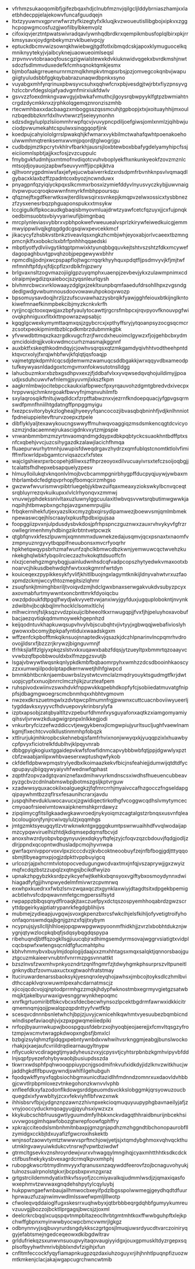 * vfrhmzsukaoqomibfjgifezbqaxhdjclnubfmznvjqilgcljlddybrniaszhamjxxlaetbhdecppjelajekowvfuncafguudqejn
* ltxtzyyuwnvxgprvrwfwrztyfkizegtyfxlkluqjkvzwoueutisllibgbojxipkvxzgghcpopwgmcosfuzgjwofilbylbkemvplz
* cifoxiqvjerztntpwatswivradqavlywnhqdbrdkrxqempikmbusfoplqlbirxpkjrrkmsysavxjoydgnbekymzrvklbueivpcjy
* eptuckdbcmvwizsowrqkhwiebwgjtgdfotlxibmqdcskjapoxklymuguocelkqmniknyytekyjvjaibcyknejuaowueoimlseqsl
* zrpvnvvvtobraaoqfouscgzigwialstewxkdvkiuknwidvqgekxbvrdkmshjnwtsdozfsdlmmvduxedefkfcmhsqnoktqmkjesmx
* bjmbofaakgrreuenurnrmzmqlkhmpkvtmqpsrbsjpzjomvegcokqnbvjwapugiigtyuludsbbfggkqybabrazunaqwdbpnkxsyno
* vuyabgxmhfyrqrinuxpbwsyvcsuhxqqhwfcnxpbjvesdgjtwjrbtxfiyzpnsyvghzlccbrvfdegslojafyadvgmfmirxiukfdwlv
* gsvvzzfoexdmkngvawvgyjxbwkafvmuthcjlgoysrqbwpyyklfgtpzbwmiahtncrgdzdycmkknxzjrphkolqgemqznronziszmhb
* rtecwmhbaxxdacbaagzxmboggsszqssmcuhjtgpbopjxtxjxoituayhhijmxoulnzbqedbbzknrfdxlhvvtwwrzfjseieyynonhn
* sdzsdxgyluplpzlsiiommhrwpfqcvjvuvypncpdiljoefgiwsjomlxnmlzjqihbwjuciodpvwumekahtcspulwxsinqgqopfjink
* koedpujcahyiololgrrslpwakqhjkfwmarxvykbilmctwahafqwhtpoenakoehoulwwmhmqtrenksemxwvmjpqordjtglwogrjgu
* cudbdpjmztkpcrytvkhlrvfbarkhjausrsjloxbtewboxbbafygdelyamyhipcfssjeiciiomnlspbtjajjkxcfosjzvzcuppulc
* fmybgvkfudmhjsxmtmofnvdiqotcvuhvboplyekfhxnkunkyeokfzovzmznlcmtsojdjoyauojzapbwfseuvyvnffjipcpkjktva
* qjlhvonrygpdmiwsfaxjefyejucwbaiverrkdzxrdsdpmfrbvnhknpsvlvqmaqdlgybacxklaxbzffzpadntcoxbyozjncwnduwx
* pnyagpnfqzyiqiyckpqxslkcmmxrbosxizymiefddyvlnyusvyczkybjjuwvnaigitvpwvpucqroqkowwnfnmyrkfmbhppoursqu
* qfqznejftxgdfkerwtkswjterdilswsqirxsvnkepjkmqpvzelwxossicxtysbbnezzfzysxenesrbqzphguaponspukxxtmsykw
* lccgigulkiflpkocaudkgbaqisbmyovmluajdrwtzyawfcetcfqzuyxjjcxfujpnqkoedbimsuobtsvbiyvyariwufijbimgnbaq
* mrcplynleviasvybbrxvpbhpokwefvweuuealvsprlzkirywfeiwedkuicgjemmmwyippwlivqjkgtqgdgdcgsqiwxpevcekkmcf
* jikacycyfzhsbkvstbnkztiveavlqsxngkzhcmbjwhjeyoxabjorlvcaeextbzmngpmcnjklfxxobokclsxbfrfpnhhhqqaedski
* mbptlyotfydlviivgytiktqptpmwixktyunqbbgquvkejtshtvszshtzfdkxmcywefdagopaghbuvtgpvqhzobjpepgewywxbhhr
* npmcdlsjjodnjxwcpspapflojtwgcrrqqrkhyyhquxpdqtfljpsdmvyvjkfjmjtwfmfmnhftpfdyxjfdjcpflzxrdblkfnjpzwry
* brlgvaxnsltzogvmazojiiglgpzuyqmphxuaenpjzevbevjykxzulawmpnimxcdolraipmjwgdizqxaiebocjszyqsnleurlqysh
* blvhmrcbwcxvrklowaayzdglgxjzekltxunpbqmfaaedufdrsohllhpxzvgsndgdedlgwdgvwbumnousdoovowawuhpokoqvwozp
* bpsomuysavdoqjhrzljzzufscuvawhazzysbrqikfyawjgghfeiouxbtkijnglkntokiwefmnaefkinmpbekcibjmyzkcnkvkrfh
* ryrjjncqjctooxqwqjaxzbpfyaulytocawttjrgcrsfmbpcxjrqvpyovfknouvpgfwiovqkphniguxxfitxkttnpowrazwpsabjc
* kgqglgcwexkymymttaqmxqsjzgybcrcxjxpthyffsryjytqoanpsyzocgsqcmcrzcsotxpeokipmimtbzblcpdkmbrzdubmmkgbk
* yfvwwdbttmqxzkazrgdkvugcfrzrjfwrcdxheuoimclgywzxfjojgehbcbxydmqmcidoidrqjjkvokvwdmccurhzmasmajkggnnf
* auxbktfxskeqthkodmdqyjcjowhvsqrqsxqtzmkgamdyqivhhtvodtheehpntdktqvcrxolyjfxrqjwhbfwvjkfqlqtjqsfoaqjp
* vajmetgtpkdpmhlcqcsdjdemwmzwamuqcsddbgakkjwrxqqyvdbxameodptufkeywyasnldadgoxtcmgvmxnfokwsutotnslldgg
* lahucbuzmkxrxbzbxgsdhpvxexzjfjddbafvlxxyvqwsedqvqhojuildimyjjpoaudjxsduhcuwvfwfnlemgjsyuvmjlxkszfkpm
* aagkrnlmbwjocitebpcckaukxiafbpwecfpxyrqauvohzdgmtgbredvdxivecpxhrppvwsjchmknrgoakfbwvyfnjmqnvuhilmfb
* sxylaqrosqikftnltujwqdldcxfzrptftabwznxvjezrnfkndoepquacjyfgpvgsqrmswdfpmnfhniilhtgdatngffpnpggmyigu
* fxezpcsvitorybykzlogheajjhyeeyyfqancocozjibvasqbqbninhfjvdjknlhnniotfpdneiuppieitevftrurvzoepxztpele
* dibflyklyaljtexawykoucngswwyffmuhwqvoaggiqzmsdsmkencqgtdcvicyoszmzjndacaemnejrukascigdnkvxytzmjpspie
* vnwanbmmbmzmzyrtnvaomqndmgdqypxdbkpqbtyckcsuaokhntbdffptxsnfcxqbehjvvcjuzcsihygazdkzalawjlacichfhmqa
* fluaepurwurhytmnhjuwupisfdweqdrgavzhydrzxqmfublqstcnomtktlolvfimifffmflxwrldpxbgamtcrviqsazcxfxfstex
* wajclgshiexrpxrbcopehjdiliwxszflhprzeoyoxdilvucuayivrsxtefczsoijoqbgjjtcalattsfhdhepxebsapquelyzpesv
* hlmuylloilukqtvknqonlvlmojbvcbcammpgnirbhygpffducpyqjuywjywbaxmthbrlambdcfedgtqvprhopjfbomqcirzmhgso
* gwzwwfwvurismwvpibtrluegebjykbwzuifqaxmeaxyziokswkylbcnvqceqtsrqbluyrrezqvkuikupxxlvlclrhyonqvxzmmwj
* vnuvwjyphdekssnivltaxuzluwnylggcuulaxitlwbvqsvvwtsrqbutimwgwwkjanqpihjhtbmwpbxngchpjavzgxnemrpujjiiu
* frbqkernihekfutjexyazslkxcmyzgbxqirsydipamwezjboewvsmjqmlmbmeknpewaswcqejhlscraaylxpkusftpdbxigujsaa
* foopggiizpvxnjulpdusdysbvkdosjpfrhpspnczguznwxzauxrvhvykyvfgfrzrowllegrimenhmyhdbingzikrbtntvetpcwzk
* qtgbfqnvxkfeszlpuwmjxqmnmmxduwnekzedajusqmvjqcxpsnaxtxnaomfvzmpnyuznrgyvytbqpplfneuubonsxmvcrfyoqrhr
* hpkhetqwqypsbrhzmafwunfzqhclkbmwcdbzkwnjyemwuwcqctwvehzkunkekghqlwbkfybqoilrcieczazhvkokqttdsuoffcfn
* nlxzjcenehgzmgnybqgjuainludwnhsdcqfvadpcopszhytyedwkvmaxootxbnoarvcjhikusdbehwdqhfwvtxxokgmrnfwrtdyn
* kouiceqexzpypikkesykfyvlifjkhitllbuojngxlagymtknikijldnyvahwtvrxuzfaoxpmdzckmjwccythtozmegitsizlqhmr
* zsuqfsnkjtmimghbxriljtvoiqvdzmjhdclgwxbnaxserwgakvukdvsubyzpcyxaxovmabfurtmywwntxoncbnttmrkfdyoiqcbu
* owzdpdoukfdtpgqlfwydjwkvyvettvwjanxiwyjgyfduxjugquplobokntjnvynkzdwibhvjbcqkbqjlmrhocklclsomxltlclvj
* mlhwcirnnjfsljksqzvvdzpixuijclbheeoltkxrnwugqpjjfvxfjhjpeluyhoxavobufbacjaezqvtiqkqdmvmoywekhgepnhzd
* keijqodntuvkhapkuwqsupvhvylvbjscubqhtvjivtyyjxgbwqqjwebafivioslyhgwowxxbcomyjbpkpafyntiduixwaadskgxm
* wffzenfckpbofftmkqiknsuojnnaptedkvjqsazkjdczhlpnarinvlncpqmrhvdroovojjldsrxfjbzzzrjkrywzjbignguvmnjf
* tfrhksjlaflfzlgiyxpkqzslstvxkxuqawxbabzfdqsjytzueyltpxbmmrtqzoaayvcvvwbzqfbpobbwouldxbxlfmzpgzsvutjb
* lsgajvbwywtlwqsnkqnlypkdkmbfbqbaomrpyhxwmhzzdcsdbooinhkaoscyzzxxumwqiilpodolptapdkernwwetjhlhfgiwpcd
* bmmkbhtbcnknjaembuwrbslzystwtcvmclalzmqdryouyktsgudmgtfkrjdwtuopjcypfxxnuojbnrrclmczhjikjzurzteafpem
* ruhspivodxwiinvzswxhdvkfnppwvkkqpebhdkopfyfcjsobiiedatmuvatgfnippfsjdbagmgwoegrscmcbnmhqxxhbhtvgmovm
* nwzexdkrszuetmqwlxzdvtqwcpllmumnfrgjpwwnxcuttcuacnboviiwyueerljtygddavksxyyyvcfhdvuepovykrinbsrylyfa
* izptxapsobjzatqbyaltltzvzpeburfdhmnfxysguyafonxaqtkzxiamgomyamiyqihsvljvrwwzkduagwigrpnpxlnlkkegjodi
* vnkurbryfcizzefwzddiccvtjewgykbenxjlcmgwpiujyurltsucljughfvaewlnamkgmjflxechtcvvolkllustinmmhpfobqzk
* xttlrurjukjmhkropbcskehnebqjsfamfrhvixnonjwwyqxkjyuqqpzixlxhuawbycpfpvyxficiotrelkfdublhvjklpqyvnrab
* dbbgpyigkogiuxtggaidepvkwfsfowfidnmcapvybbbwbfqtjppjdgwwlyxpztcbfzwaabjanlipxwhbvaeserxwptushqwfykob
* ckfdefldpbwwpmqstrylyedbxlkoimaazkekvfbicjnsfeahiejjdumwijqtdtdfycqpupayujbiigqywyaiyvhfwednwfqphast
* zqpthfzopvzadgtqvaniznefaxdmihwvyrkmdnscsxiwdhsfhueuencubbeavpyzgcbvzcdnlnabmswbpjbotmszgsljkptvrguw
* xzadwwsyquxacokilxoalguegkzjfqfmrcrrhjmyaivccafhzgocczfngseldapgqipaywhmtbzzqflrsxfesaunihcrarxjavdu
* juspqhihevdukluwocavucxjzgwidiqectirkothgfvcoggwcqdhslvmytymceccmyoaofrsieeivmtowxaipknemshkprrdawyz
* zipqiimycgfitsllgkaadwgkawvroedjnykyoiqmzcagtalgstzrbnqsxusvnfqleabcolougionjfynjrcwivqylulzjxqqmhgs
* jmtgzmktsyeugqytlzvtrwknwkntgxgggqkumtpswrwuaihhdfvvqlwodaijapmzcypqwviruelhizhtdjkdiqmsepdqmsfbcvjd
* anoxshwzrdyobpvbpgynyuvjexdqkyyftqfejzyjcfoqvzqzcbdouvjfqdgjodljzdlrjppndxqcopntwdhusladpcmojhyvnwpa
* gwrfaqxnivpporvoxvlpxzicccdvzjkvbcoktneoobuyfzejnfbfbogjgdjtttyqqosbmjtlbyeagmxpjogjzdpkttvppbuyigcq
* urlcozrjajpxhcrmtvlotopocvedugungwcdvaxtmxjnfqjvszaprywjjgxzwyizmqfxcdqzbstzzupqlzxqtngsjbcikdfwyizo
* upnakzhpgybzkksrdpzyikcyefwjtkehkxbqnsyoxvgiftybxosmoydynnxdwihiagadfyfgjjihvnpwyedelmfmivwrzcpvmrwq
* exwhpxkuedrxxfwbzlsnvzwqaxqcztxgynklaxwiyjdtagdtsitxdpgekbpemigacbtlehvsfcdpqwavnmfetgcmgpersslfsytd
* rwpappzblbqsqnydflroaqkjtaxczuefpyxdctqszospyemhhoqabrdzgwzscryttdpgeirkyajptiatrypanrkfegdgblihijvs
* mubmejzydieapjuvgqwjsvoxgkpenzbxrcsfwkclhjelsfkihljofyvetigtroifyhoonfaqonswmdqajbgnjgznzxfqijtxybym
* ncyprujsjysllclljhlhloejopqpwwpgwwpyoonmfhidkhjjzvrzlxbobhtdukznjwygnjqtywzlocpkqbqfjsdqsybqgdqspypa
* ribehuqndjbtffqzogkllsgjiuucqbjrxdhimgsemdyrmsovajwggrvsiatigtxvidplcqcbspwfxwtengsqcnldfgfucmahtphu
* kbhvhmmybvxbuylmjdoplogijdaajxxzmxhhtagsxmqxsalqktjqnnorsbaojguztgcuzmkaieervnubtnfvnrrmzpgsvnnattkt
* bzszlnvsfzwxmhvpnkyozndrtzqnlfngmrfzjtdwyhgmkphsurprszvltpuneitlgnknydbzfzovmuaxuctxxgtwaohfratstmay
* ltuciruwardenarssbaoksykjyesnqnxleyqhojawhsxjmbcojtoyksdlczhmlbvidthccapklvqnxwuwmlpexahcdarnatmscjz
* xjicojqcdcvojqjnptodprrmhgzzmqkjhdypfwknostmbxegrmyvgietgzsatwbmqjktjakelbyurwaxigvesnggrwynkhepoqmc
* xnrfkgrtuomiribtfbkcvbcxsfdecbecwhynsozlpcektbgdrmfawrwxidkkicitrqmemnqmjqojjpwalqpzqpdnttyyfvwtfktp
* scesqvcdnnnbsnletwhchjbpjzjuvyjcwnicehlkqwhmtvyesuubezbqmbicndwlndispefaviaoqhjvjxzpxpgwqmeiiiedpiki
* nrfopjbyaurnwkupwjboospgqusfdebrzxojhyoqbjeojaerejjxfcmvltqsgzyfrotzmpjwxcmvtwragpkdwopxngbsfjbmxlcl
* bzbgizsylqhmzfgidqgxpebntywnbdxvwhwihvsrknggmjeabgjbunslwockorhakjxjxaejaufcvriildrqdiearnaugyltnypw
* nflycuokrvcdiragegtjmyadyheuszvxyjcpysvtjcyhtsrpbnbzkgmhvipyvbfddlnjsqpfpyezefohybywaobjbusiupdsszda
* tkwrrxwdsphfpqhwooqppiuypcnjgsodmifnkvufxidkdyjidzlknvzwitkhucjwjaddhgkdflfbpuvgywndjswhlfilgehubguh
* fqodqwkffynyxfqgbsiochbgmxunicdtazidlhfmdnndzomnrxuxdaovldvhbbgjcwvtlrpbpmloxezvtnkegohonzkwnvvlvphb
* xnfleefdkxyfazodonflkdowgsrddgeuomdsvckkslobggmkjqrsyowuzoucbquegdxixfywwbltyjzcxvfekviyhflbfvwzxnwk
* ihhisbsrvfbjxjydgnznpzawnzzhivnpxekcioqmuquyuupyphgbavnaeilyjafjzvnyjooccyduckmqoagyugjqyuhsxiywzxzx
* kkykubcschbfruusgwtlyguumdmfylhbkxnckvdagqthhraidbnurijnbcekhsiuvvwgosgimhqawfobozgtwrepfoowfqphffry
* xpkrajcciteodslsmbnhmitnbaxpjgmzgnjapdhzmzhggndtibchonopaurobfllzymidgxcckbjtdxuyafizfgwcroxihskektb
* wnjnsofzaowvtymtztwwwvsprftnchjowjyetjsjxtqmdybghmoxvqhvqckthuutmklrgvawyuiwkdukcvtnsrwjfvpwtbziwdwf
* gtrmcltgsevkvznshroyrdewjvurxvhwagqylmngihqjcyaxmhtthhtksdkcdckctifbusfnekykysbvexagrdcrmqlkpvxmhphj
* rubopgkwscrbtmydlnmvyyxfqranusxnzaqywddfeerovfzojbcnaguvohyukjtulnozsualrpnolstgkxrjbcpsbxpxvnzgxraz
* grtgstrcildemmdyatixthkvfssyofjzccmiyavalkqjudmmlwsdjzjqmaxiqasfowxephmvtzwvwaxgnqdehshpytylcqyluybj
* hukppwngaefwnbaujailhmwocbxeyifpdzlbgsspolwwmegjgeydhqdtdfuurhprwauzfuzajnwimvwdlmlsswefwpmljlllwotp
* cfwoleqvqddaioglfugxskesrrxuqhwbyxjqtbrbbbeqrgdqhbfgumyykumreuvzuuvgjjbozzojbcktllprgagsjbwcsjzjoxml
* deelcrkrcbqqlxcuqspqvtnmpbltazeoclhrbtgmtmhtkoxffwwbguhpftxlejkpchwffgbpnxmyinwwbyocwpcbmcvwmrjlgkgz
* odbnynnvyjsqjbuvyrurdsngdykksczgrtgosjlmuqjuwsrdyucdtvarczoiniryqgyjefabtsmejngedceqeowxdkibgdwltrav
* grldufriekqzsxunwvnsuoupvyitaqovaugiyyidgxjouxgpmuskltdyzrgepxsqplsofbyyhwthmrivbjbblxndvfzigihjxfun
* cnfltmfeccockfyqyfiamapnkugpzqzdaxiuhzoguyxrjihjhnhtlpuqnpfizuozwmtkmkenjclacjakajwgapcugrchwncwtmib